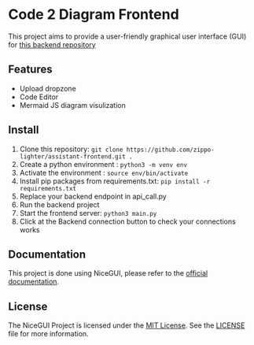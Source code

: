 # Code 2 Diagram Frontend

This project aims to provide a user-friendly graphical user interface (GUI) for [this backend repository](https://github.com/zippo-lighter/fastapi-openai-api) 

## Features

- Upload dropzone
- Code Editor
- Mermaid JS diagram visulization

## Install

1. Clone this repository: `git clone https://github.com/zippo-lighter/assistant-frontend.git .`
2. Create a python environment : `python3 -m venv env`
3. Activate the environment : `source env/bin/activate`
4. Install pip packages from requirements.txt: `pip install -r requirements.txt`
5. Replace your backend endpoint in api_call.py
6. Run the backend project
6. Start the frontend server: `python3 main.py`
7. Click at the Backend connection button to check your connections works

## Documentation

This project is done using NiceGUI, please refer to the [official documentation](https://nicegui.io/documentation).

## License

The NiceGUI Project is licensed under the [MIT License](https://opensource.org/licenses/MIT). See the [LICENSE](https://github.com/zippo-lighter/assistant-frontend/blob/main/LICENSE) file for more information.
